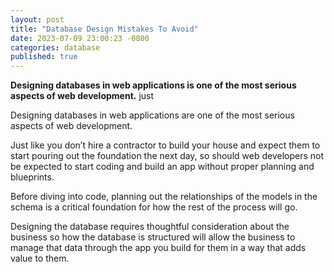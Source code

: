 ```yaml
---
layout: post
title: "Database Design Mistakes To Avoid"
date: 2023-07-09 23:00:23 -0800
categories: database
published: true
---
```


**Designing databases in web applications is one of the most serious aspects of web development.** just

Designing databases in web applications are one of the most serious aspects of web development. 

Just like you don’t hire a contractor to build your house and expect them to start pouring out the foundation the next day, so should web developers not be expected to start coding and build an app without proper planning and blueprints.

Before diving into code, planning out the relationships of the models in the schema is a critical foundation for how the rest of the process will go.

Designing the database requires thoughtful consideration about the business so how the database is structured will allow the business to manage that data through the app you build for them in a way that adds value to them.
